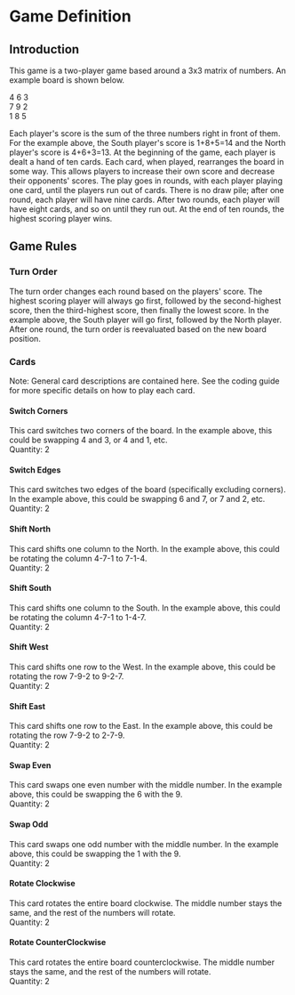 # Game Definition

## Introduction ##

This game is a two-player game based around a 3x3 matrix of numbers.  An example board is shown below.

4	6	3  
7	9	2  
1	8	5  

Each player's score is the sum of the three numbers right in front of them. For the example above, the South player's score is 1+8+5=14 and the North player's score is 4+6+3=13. At the beginning of the game, each player is dealt a hand of ten cards.  Each card, when played, rearranges the board in some way.  This allows players to increase their own score and decrease their opponents' scores.  The play goes in rounds, with each player playing one card, until the players run out of cards.  There is no draw pile; after one round, each player will have nine cards.  After two rounds, each player will have eight cards, and so on until they run out. At the end of ten rounds, the highest scoring player wins.

## Game Rules

### Turn Order

The turn order changes each round based on the players' score. The highest scoring player will always go first, followed by the second-highest score, then the third-highest score, then finally the lowest score. In the example above, the South player will go first, followed by the North player. After one round, the turn order is reevaluated based on the new board position.

### Cards

Note: General card descriptions are contained here. See the coding guide for more specific details on how to play each card.

#### Switch Corners ####

This card switches two corners of the board. In the example above, this could be swapping 4 and 3, or 4 and 1, etc.  
Quantity: 2

#### Switch Edges ####

This card switches two edges of the board (specifically excluding corners). In the example above, this could be swapping 6 and 7, or 7 and 2, etc.  
Quantity: 2

#### Shift North ####

This card shifts one column to the North. In the example above, this could be rotating the column 4-7-1 to 7-1-4.  
Quantity: 2

#### Shift South ####

This card shifts one column to the South. In the example above, this could be rotating the column 4-7-1 to 1-4-7.  
Quantity: 2

#### Shift West ####

This card shifts one row to the West. In the example above, this could be rotating the row 7-9-2 to 9-2-7.  
Quantity: 2

#### Shift East ####

This card shifts one row to the East. In the example above, this could be rotating the row 7-9-2 to 2-7-9.  
Quantity: 2

#### Swap Even ####

This card swaps one even number with the middle number. In the example above, this could be swapping the 6 with the 9.  
Quantity: 2

#### Swap Odd ####

This card swaps one odd number with the middle number. In the example above, this could be swapping the 1 with the 9.  
Quantity: 2

#### Rotate Clockwise ####

This card rotates the entire board clockwise. The middle number stays the same, and the rest of the numbers will rotate.  
Quantity: 2

#### Rotate CounterClockwise ####

This card rotates the entire board counterclockwise. The middle number stays the same, and the rest of the numbers will rotate.  
Quantity: 2